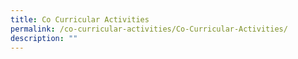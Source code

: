 ```yaml
---
title: Co Curricular Activities
permalink: /co-curricular-activities/Co-Curricular-Activities/
description: ""
---
```

